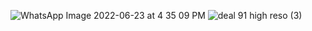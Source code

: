 ![WhatsApp Image 2022-06-23 at 4 35 09 PM](https://user-images.githubusercontent.com/107833629/175285455-6d7ae76d-9772-484e-a741-c458d1918970.jpeg)
![deal 91 high reso  (3)](https://user-images.githubusercontent.com/107833629/175286335-da4c8897-faba-4856-8ec7-3bd0f269b4da.png)

